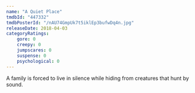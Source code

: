 ```yaml
---
name: "A Quiet Place"
tmdbId: "447332"
tmdbPosterId: "/nAU74GmpUk7t5iklEp3bufwDq4n.jpg"
releaseDate: 2018-04-03
categoryRatings:
    gore: 0
    creepy: 0
    jumpscares: 0
    suspense: 0
    psychological: 0
---
```

A family is forced to live in silence while hiding from creatures that hunt by sound.
